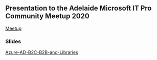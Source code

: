 ## Presentation to the Adelaide Microsoft IT Pro Community Meetup 2020

[Meetup](https://www.meetup.com/Adelaide-Microsoft-ITPro-Community/events/272923371/) 

### Slides

[Azure-AD-B2C-B2B-and-Libraries](https://rbrayb.github.io/Presentations/Azure-AD-B2C-B2B-and-Libraries/Azure-AD-B2C-B2B-and-Libraries-Upload.pptx)


